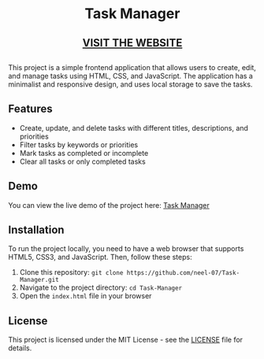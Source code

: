 <h1 align="center"> Task Manager </h1>
<h2 align ="center"><a href="https://neel-07.github.io/Task-Manager/">VISIT THE WEBSITE</a><h2></h2>


This project is a simple frontend application that allows users to create, edit, and manage tasks using HTML, CSS, and JavaScript. The application has a minimalist and responsive design, and uses local storage to save the tasks.

## Features

- Create, update, and delete tasks with different titles, descriptions, and priorities
- Filter tasks by keywords or priorities
- Mark tasks as completed or incomplete
- Clear all tasks or only completed tasks

## Demo

You can view the live demo of the project here: [Task Manager](https://docs.github.com/articles/markdown-basics)

## Installation

To run the project locally, you need to have a web browser that supports HTML5, CSS3, and JavaScript. Then, follow these steps:

1. Clone this repository: `git clone https://github.com/neel-07/Task-Manager.git`
2. Navigate to the project directory: `cd Task-Manager`
3. Open the `index.html` file in your browser

## License

This project is licensed under the MIT License - see the [LICENSE](https://docs.github.com/en/get-started/writing-on-github/getting-started-with-writing-and-formatting-on-github/basic-writing-and-formatting-syntax) file for details.

